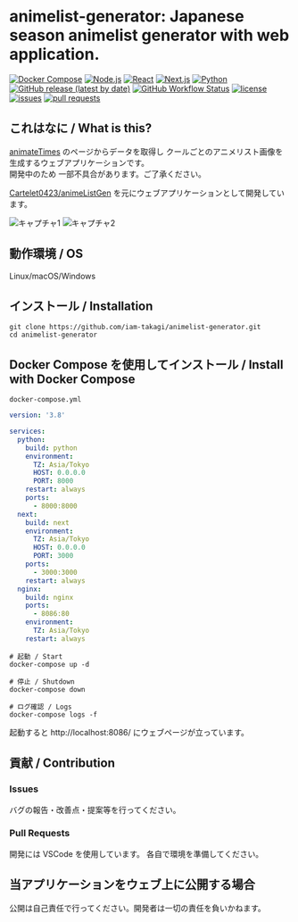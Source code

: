 # animelist-generator: Japanese season animelist generator with web application.

[![Docker Compose](https://img.shields.io/badge/DockerCompose-3.8-blue)](https://kotlinlang.org)
[![Node.js](https://img.shields.io/badge/Node.js-14-blue)](https://nodejs.org)
[![React](https://img.shields.io/badge/React-17.0.1-blue)](https://reactjs.org)
[![Next.js](https://img.shields.io/badge/Next.js-10.0.7-blue)](https://nextjs.org)
[![Python](https://img.shields.io/badge/Python-3.9.2-blue)](https://kotlinlang.org)
[![GitHub release (latest by date)](https://img.shields.io/github/v/release/iamtakagi/animelist-generator)](https://github.com/iamtakagi/animelist-generator/releases)
[![GitHub Workflow Status](https://img.shields.io/github/workflow/status/iamtakagi/animelist-generator/CI)](https://github.com/iamtakagi/animelist-generator/actions/workflows/ci.yml)
[![license](https://img.shields.io/github/license/iamtakagi/animelist-generator)](https://github.com/iamtakagi/animelist-generator/blob/master/LICENSE)
[![issues](https://img.shields.io/github/issues/iamtakagi/animelist-generator)](https://github.com/iamtakagi/animelist-generator/issues)
[![pull requests](https://img.shields.io/github/issues-pr/iamtakagi/animelist-generator)](https://github.com/iamtakagi/animelist-generator/pulls)

## これはなに / What is this?
[animateTimes](https://www.animatetimes.com/) のページからデータを取得し クールごとのアニメリスト画像を生成するウェブアプリケーションです。\
開発中のため 一部不具合があります。ご了承ください。

[Cartelet0423/animeListGen](https://github.com/Cartelet0423/animeListGen) を元にウェブアプリケーションとして開発しています。

![キャプチャ1](https://user-images.githubusercontent.com/46530214/109392676-d0b0c880-7960-11eb-8dfb-4b39c92ca90c.PNG)
![キャプチャ2](https://user-images.githubusercontent.com/46530214/109390795-f89b2e80-7956-11eb-9458-d6a456ba8df9.PNG)

## 動作環境 / OS
Linux/macOS/Windows

## インストール / Installation

```console
git clone https://github.com/iam-takagi/animelist-generator.git
cd animelist-generator
```

## Docker Compose を使用してインストール / Install with Docker Compose
`docker-compose.yml`
```yml
version: '3.8'

services:
  python:
    build: python
    environment:
      TZ: Asia/Tokyo
      HOST: 0.0.0.0
      PORT: 8000
    restart: always
    ports:
      - 8000:8000
  next:
    build: next
    environment:
      TZ: Asia/Tokyo
      HOST: 0.0.0.0
      PORT: 3000
    ports:
      - 3000:3000
    restart: always
  nginx:
    build: nginx
    ports:
      - 8086:80
    environment:
      TZ: Asia/Tokyo
    restart: always
```

```console
# 起動 / Start
docker-compose up -d

# 停止 / Shutdown
docker-compose down

# ログ確認 / Logs
docker-compose logs -f
```

起動すると http://localhost:8086/ にウェブページが立っています。

## 貢献 / Contribution

### Issues
バグの報告・改善点・提案等を行ってください。

### Pull Requests
開発には VSCode を使用しています。
各自で環境を準備してください。

## 当アプリケーションをウェブ上に公開する場合
公開は自己責任で行ってください。開発者は一切の責任を負いかねます。
